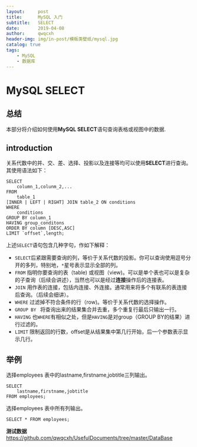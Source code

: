 ```yaml
---
layout:     post
title:      MySQL 入门
subtitle:   SELECT
date:       2019-04-08
author:     qwqcxh
header-img: img/in-post/模板类壁纸/mysql.jpg
catalog: true
tags:
    - MySQL
    - 数据库
---
```


# MySQL SELECT
## 总结
本部分将介绍如何使用**MySQL SELECT**语句查询表格或视图中的数据.

## introduction
关系代数中的并、交、差、选择、投影以及连接等均可以使用**SELECT**进行查询。其使用语法如下：
``` MySQL
SELECT 
    column_1,colunm_2,...
FROM 
    table_1
[INNER | LEFT | RIGHT] JOIN table_2 ON conditions
WHERE 
    conditions
GROUP BY column_1
HAVING group_conditons
ORDER BY column [DESC,ASC]
LIMIT `offset`,length;
```

上述`SELECT`语句包含几种字句，作如下解释：
- `SELECT`后紧跟需要查询的列，等价于关系代数的投影。你可以查询使用逗号分开的多列，特别地，`*`星号表示显示全部的列。
- `FROM` 指明你要查询的表（table) 或视图（view)。可以是单个表也可以是复杂的子查询（后续会讲述），当然也可以是经过**连接**操作后的连接表。
- `JOIN` 用作表的连接，包括内连接、外连接。通常用来将多个有联系的表连接后查询。（后续会细讲）。
- `WHERE` 过滤掉不符合条件的行（row)。等价于关系代数的选择操作。
- `GROUP BY ` 将查询出来的结果集合并去重，多个重复行最后只输出一行。
- `HAVING` 也`WHERE`有相似之处，但是`HAVING`是对group（GROUP BY的结果）进行过滤的。
- `LIMIT` 限制返回的行数，offset是从结果集中第几行开始，后一个参数表示显示几行。

## 举例
选择employees 表中的lastname,firstname,jobtitle三列输出。
``` MySQL
SELECT
    lastname,firstname,jobtitle
FROM employees;
```
选择employees 表中所有列输出。
``` MySQL
SELECT * FROM employees;
```

**测试数据** https://github.com/qwqcxh/UsefulDocuments/tree/master/DataBase